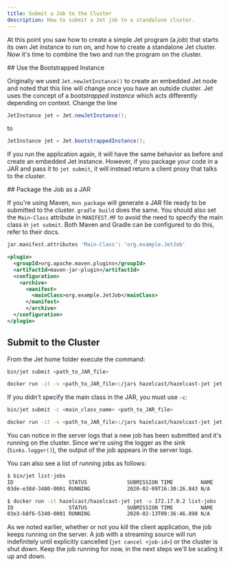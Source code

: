 ```yaml
---
title: Submit a Job to the Cluster
description: How to submit a Jet job to a standalone cluster.
---
```


At this point you saw how to create a simple Jet program (a *job*) that
starts its own Jet instance to run on, and how to create a standalone
Jet cluster. Now it's time to combine the two and run the program on the
cluster.

## Use the Bootstrapped Instance

Originally we used `Jet.newJetInstance()` to create an embedded Jet node
and noted that this line will change once you have an outside cluster.
Jet uses the concept of a *bootstrapped instance* which acts differently
depending on context. Change the line

```java
JetInstance jet = Jet.newJetInstance();
```

to

```java
JetInstance jet = Jet.bootstrappedInstance();
```

If you run the application again, it will have the same behavior as
before and create an embedded Jet instance. However, if you package your
code in a JAR and pass it to `jet submit`, it will instead return a
client proxy that talks to the cluster.

## Package the Job as a JAR

If you're using Maven, `mvn package` will generate a JAR file ready to
be submitted to the cluster. `gradle build` does the same. You should
also set the `Main-Class` attribute in `MANIFEST.MF` to avoid the need
to specify the main class in `jet submit`. Both Maven and Gradle can be
configured to do this, refer to their docs.

<!--DOCUSAURUS_CODE_TABS-->

<!--Gradle-->

```bash
jar.manifest.attributes 'Main-Class': 'org.example.JetJob'
```

<!--Maven-->

```xml
<plugin>
  <groupId>org.apache.maven.plugins</groupId>
  <artifactId>maven-jar-plugin</artifactId>
  <configuration>
    <archive>
      <manifest>
        <mainClass>org.example.JetJob</mainClass>
      </manifest>
      </archive>
  </configuration>
</plugin>
```

<!--END_DOCUSAURUS_CODE_TABS-->

## Submit to the Cluster

From the Jet home folder execute the command:

<!--DOCUSAURUS_CODE_TABS-->
<!--Standalone-->

```bash
bin/jet submit <path_to_JAR_file>
```

<!--Docker-->

```bash
docker run -it -v <path_to_JAR_file>:/jars hazelcast/hazelcast-jet jet -a 172.17.0.2 submit /jars/<name_of_the_JAR_file>
```

<!--END_DOCUSAURUS_CODE_TABS-->

If you didn't specify the main class in the JAR, you must use `-c`:

<!--DOCUSAURUS_CODE_TABS-->
<!--Standalone-->

```bash
bin/jet submit -c <main_class_name> <path_to_JAR_file>
```

<!--Docker-->

```bash
docker run -it -v <path_to_JAR_file>:/jars hazelcast/hazelcast-jet jet -a 172.17.0.2 submit -c <main_class_name> /jars/<name_of_the_JAR_file>
```

<!--END_DOCUSAURUS_CODE_TABS-->

You can notice in the server logs that a new job has been submitted and
it's running on the cluster. Since we're using the logger as the sink
(`Sinks.logger()`), the output of the job appears in the server logs.

You can also see a list of running jobs as follows:

<!--DOCUSAURUS_CODE_TABS-->
<!--Standalone-->

```bash
$ bin/jet list-jobs
ID                  STATUS             SUBMISSION TIME         NAME
03de-e38d-3480-0001 RUNNING            2020-02-09T16:30:26.843 N/A
```

<!--Docker-->

```bash
$ docker run -it hazelcast/hazelcast-jet jet -a 172.17.0.2 list-jobs
ID                  STATUS             SUBMISSION TIME         NAME
03e3-b8f6-5340-0001 RUNNING            2020-02-13T09:36:46.898 N/A
```

<!--END_DOCUSAURUS_CODE_TABS-->

As we noted earlier, whether or not you kill the client application, the
job keeps running on the server. A job with a streaming source will run
indefinitely until explicitly cancelled (`jet cancel <job-id>`) or the
cluster is shut down. Keep the job running for now, in the next steps
we'll be scaling it up and down.
